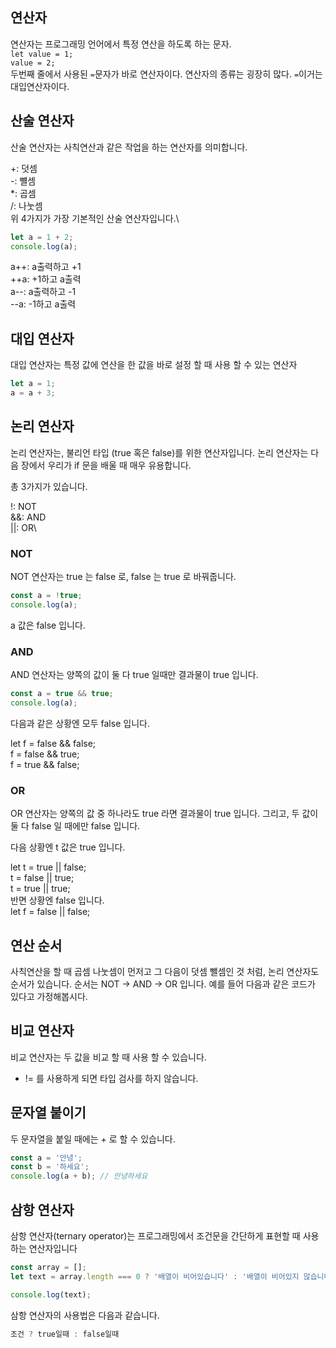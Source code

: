 ## 연산자
연산자는 프로그래밍 언어에서 특정 연산을 하도록 하는 문자.\
```let value = 1;```\
```value = 2;```\
두번째 줄에서 사용된 ```=```문자가 바로 연산자이다. 연산자의 종류는 굉장히 많다. ```=```이거는 대입연산자이다.

## 산술 연산자
산술 연산자는 사칙연산과 같은 작업을 하는 연산자를 의미합니다.

+: 덧셈\
-: 뺼셈\
*: 곱셈\
/: 나눗셈\
위 4가지가 가장 기본적인 산술 연산자입니다.\
```javascript
let a = 1 + 2;
console.log(a);
```

a++: a출력하고 +1\
++a: +1하고 a출력\
a--: a출력하고 -1\
--a: -1하고 a출력

## 대입 연산자
대입 연산자는 특정 값에 연산을 한 값을 바로 설정 할 때 사용 할 수 있는 연산자
```javascript 
let a = 1;
a = a + 3;
```

## 논리 연산자
논리 연산자는, 불리언 타입 (true 혹은 false)를 위한 연산자입니다. 논리 연산자는 다음 장에서 우리가 if 문을 배울 때 매우 유용합니다.

총 3가지가 있습니다.

!: NOT\
&&: AND\
||: OR\
### NOT
NOT 연산자는 true 는 false 로, false 는 true 로 바꿔줍니다.

```javascript
const a = !true;
console.log(a);
```
a 값은 false 입니다.

### AND
AND 연산자는 양쪽의 값이 둘 다 true 일때만 결과물이 true 입니다.

```javascript
const a = true && true;
console.log(a);
```
다음과 같은 상황엔 모두 false 입니다.

let f = false && false;\
f = false && true;\
f = true && false;
### OR
OR 연산자는 양쪽의 값 중 하나라도 true 라면 결과물이 true 입니다. 그리고, 두 값이 둘 다 false 일 때에만 false 입니다.

다음 상황엔 t 값은 true 입니다.

let t = true || false;\
t = false || true;\
t = true || true;\
반면 상황엔 false 입니다.\
let f = false || false;
## 연산 순서
사칙연산을 할 때 곱셈 나눗셈이 먼저고 그 다음이 덧셈 뺄셈인 것 처럼, 논리 연산자도 순서가 있습니다. 순서는 NOT -> AND -> OR 입니다. 예를 들어 다음과 같은 코드가 있다고 가정해봅시다.

## 비교 연산자
비교 연산자는 두 값을 비교 할 때 사용 할 수 있습니다.
+ != 를 사용하게 되면 타입 검사를 하지 않습니다.

## 문자열 붙이기
두 문자열을 붙일 때에는 + 로 할 수 있습니다.

```javascript
const a = '안녕';
const b = '하세요';
console.log(a + b); // 안녕하세요
```

## 삼항 연산자
삼항 연산자(ternary operator)는 프로그래밍에서 조건문을 간단하게 표현할 때 사용하는 연산자입니다
```javascript
const array = [];
let text = array.length === 0 ? '배열이 비어있습니다' : '배열이 비어있지 않습니다.';

console.log(text);
```
삼항 연산자의 사용법은 다음과 같습니다.
```javascript
조건 ? true일때 : false일때
```
